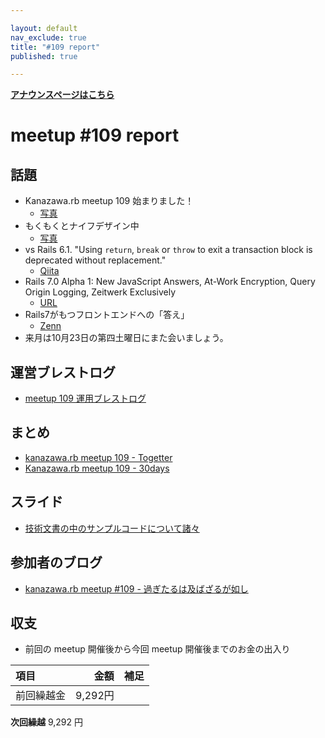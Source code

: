 ```yaml
---

layout: default
nav_exclude: true
title: "#109 report"
published: true

---
```


<div style="text-align: left;"><a href="./"><strong>アナウンスページはこちら</strong></a></div>

# meetup #109 report

## 話題

* Kanazawa.rb meetup 109 始まりました！
  + [写真](https://twitter.com/skn_ton10_v1/status/1439081014450536457)
* もくもくとナイフデザイン中
  + [写真](https://twitter.com/Yukimitsu_Izawa/status/1439097333078056961)
* vs Rails 6.1. "Using `return`, `break` or `throw` to exit a transaction block is deprecated without replacement."
  + [Qiita](https://qiita.com/PharaohKJ/items/0307cdb0655c0e286b64)
* Rails 7.0 Alpha 1: New JavaScript Answers, At-Work Encryption, Query Origin Logging, Zeitwerk Exclusively
  + [URL](https://weblog.rubyonrails.org/2021/9/15/Rails-7-0-alpha-1-released/)
* Rails7がもつフロントエンドへの「答え」
  + [Zenn](https://zenn.dev/kenzan100/articles/0f9b100655a4bf)
* 来月は10月23日の第四土曜日にまた会いましょう。

## 運営ブレストログ

* [meetup 109 運用ブレストログ](https://github.com/kanazawarb/meetup/wiki/meetup-109-%E9%81%8B%E5%96%B6%E3%83%96%E3%83%AC%E3%82%B9%E3%83%88%E3%83%AD%E3%82%B0)

## まとめ

* [kanazawa.rb meetup 109 - Togetter](https://togetter.com/li/1776808)
* [Kanazawa.rb meetup 109 - 30days](https://30d.jp/kzrb/99)

## スライド

* [技術文書の中のサンプルコードについて諸々](https://speakerdeck.com/sat/ji-shu-wen-shu-falsezhong-falsesanpurukodonituitezhu)

## 参加者のブログ

* [kanazawa\.rb meetup \#109 \- 過ぎたるは及ばざるが如し](https://cotton-desu.hatenablog.com/entry/2021/09/21/130000)

## 収支

* 前回の meetup 開催後から今回 meetup 開催後までのお金の出入り

|項目                           |金額         |補足                                               |
|:------------------------------|------------:|:--------------------------------------------------|
| 前回繰越金                    |       9,292円 |                                                   |

**次回繰越**  9,292 円
